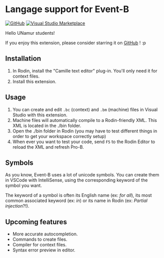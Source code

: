 # Langage support for Event-B

[![GitHub](https://img.shields.io/github/stars/glg-corp/eventb-vscode-extension.svg)](https://github.com/glg-corp/eventb-vscode-extension) [![Visual Studio Marketplace](https://vsmarketplacebadge.apphb.com/installs-short/glgcorp.eventb.svg)](https://marketplace.visualstudio.com/items?itemName=glgcorp.eventb)

Hello UNamur students!

If you enjoy this extension, please consider starring it on [GitHub](https://github.com/glg-corp/eventb-vscode-extension) ! :p

## Installation

1. In Rodin, install the "Camille text editor" plug-in. You'll only need it for context files.
2. Install this extension.

## Usage

1. You can create and edit `.bc` (context) and `.bm` (machine) files in Visual Studio with this extension.
2. Machine files will automatically compile to a Rodin-friendly XML. This XML is located in the ./bin folder.
3. Open the ./bin folder in Rodin (you may have to test different things in order to get your workspace correctly setup)
4. When ever you want to test your code, send `F5` to the Rodin Editor to reload the XML and refresh Pro-B.

## Symbols

As you know, Event-B uses a lot of unicode symbols. You can create them in VSCode with IntelliSense, using the corresponding keyword of the symbol you want.

The keyword of a symbol is often its English name (ex: *for all*), its most common associated keyword (ex: *in*) or its name in Rodin (ex: *Partial injection*?!).

## Upcoming features

- More accurate autocompletion.
- Commands to create files.
- Compiler for context files.
- Syntax error preview in editor.